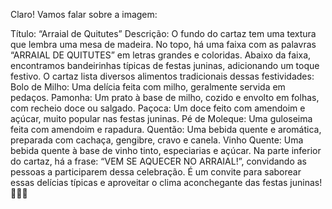 Claro! Vamos falar sobre a imagem:

Título: “Arraial de Quitutes”
Descrição:
O fundo do cartaz tem uma textura que lembra uma mesa de madeira.
No topo, há uma faixa com as palavras “ARRAIAL DE QUITUTES” em letras grandes e coloridas.
Abaixo da faixa, encontramos bandeirinhas típicas de festas juninas, adicionando um toque festivo.
O cartaz lista diversos alimentos tradicionais dessas festividades:
Bolo de Milho: Uma delícia feita com milho, geralmente servida em pedaços.
Pamonha: Um prato à base de milho, cozido e envolto em folhas, com recheio doce ou salgado.
Paçoca: Um doce feito com amendoim e açúcar, muito popular nas festas juninas.
Pé de Moleque: Uma guloseima feita com amendoim e rapadura.
Quentão: Uma bebida quente e aromática, preparada com cachaça, gengibre, cravo e canela.
Vinho Quente: Uma bebida quente à base de vinho tinto, especiarias e açúcar.
Na parte inferior do cartaz, há a frase: “VEM SE AQUECER NO ARRAIAL!”, convidando as pessoas a participarem dessa celebração.
É um convite para saborear essas delícias típicas e aproveitar o clima aconchegante das festas juninas! 🌽🔥🎉